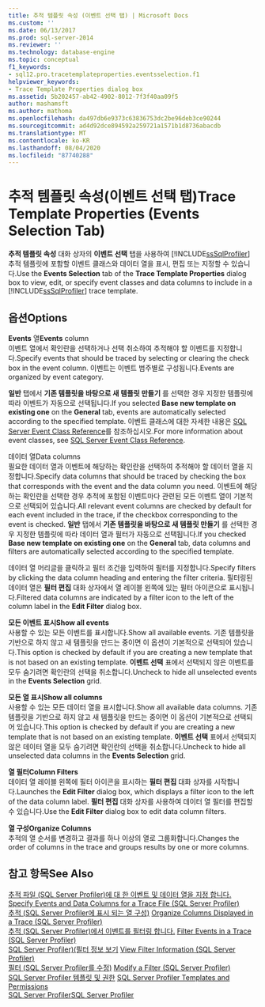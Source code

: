 ```yaml
---
title: 추적 템플릿 속성 (이벤트 선택 탭) | Microsoft Docs
ms.custom: ''
ms.date: 06/13/2017
ms.prod: sql-server-2014
ms.reviewer: ''
ms.technology: database-engine
ms.topic: conceptual
f1_keywords:
- sql12.pro.tracetemplateproperties.eventsselection.f1
helpviewer_keywords:
- Trace Template Properties dialog box
ms.assetid: 5b202457-ab42-4902-8012-7f3f40aa09f5
author: mashamsft
ms.author: mathoma
ms.openlocfilehash: da497db6e9373c63836753dc2be96deb3ce90244
ms.sourcegitcommit: ad4d92dce894592a259721a1571b1d8736abacdb
ms.translationtype: MT
ms.contentlocale: ko-KR
ms.lasthandoff: 08/04/2020
ms.locfileid: "87740288"
---
```

# <a name="trace-template-properties-events-selection-tab"></a><span data-ttu-id="5b263-102">추적 템플릿 속성(이벤트 선택 탭)</span><span class="sxs-lookup"><span data-stu-id="5b263-102">Trace Template Properties (Events Selection Tab)</span></span>
  <span data-ttu-id="5b263-103">**추적 템플릿 속성** 대화 상자의 **이벤트 선택** 탭을 사용하여 [!INCLUDE[ssSqlProfiler](../includes/sssqlprofiler-md.md)] 추적 템플릿에 포함할 이벤트 클래스와 데이터 열을 표시, 편집 또는 지정할 수 있습니다.</span><span class="sxs-lookup"><span data-stu-id="5b263-103">Use the **Events Selection** tab of the **Trace Template Properties** dialog box to view, edit, or specify event classes and data columns to include in a [!INCLUDE[ssSqlProfiler](../includes/sssqlprofiler-md.md)] trace template.</span></span>  
  
## <a name="options"></a><span data-ttu-id="5b263-104">옵션</span><span class="sxs-lookup"><span data-stu-id="5b263-104">Options</span></span>  
 <span data-ttu-id="5b263-105">**Events** 열</span><span class="sxs-lookup"><span data-stu-id="5b263-105">**Events** column</span></span>  
 <span data-ttu-id="5b263-106">이벤트 열에서 확인란을 선택하거나 선택 취소하여 추적해야 할 이벤트를 지정합니다.</span><span class="sxs-lookup"><span data-stu-id="5b263-106">Specify events that should be traced by selecting or clearing the check box in the event column.</span></span> <span data-ttu-id="5b263-107">이벤트는 이벤트 범주별로 구성됩니다.</span><span class="sxs-lookup"><span data-stu-id="5b263-107">Events are organized by event category.</span></span>  
  
 <span data-ttu-id="5b263-108">**일반** 탭에서 **기존 템플릿을 바탕으로 새 템플릿 만들기** 를 선택한 경우 지정한 템플릿에 따라 이벤트가 자동으로 선택됩니다.</span><span class="sxs-lookup"><span data-stu-id="5b263-108">If you selected **Base new template on existing one** on the **General** tab, events are automatically selected according to the specified template.</span></span> <span data-ttu-id="5b263-109">이벤트 클래스에 대한 자세한 내용은 [SQL Server Event Class Reference](../relational-databases/event-classes/sql-server-event-class-reference.md)를 참조하십시오.</span><span class="sxs-lookup"><span data-stu-id="5b263-109">For more information about event classes, see [SQL Server Event Class Reference](../relational-databases/event-classes/sql-server-event-class-reference.md).</span></span>  
  
 <span data-ttu-id="5b263-110">데이터 열</span><span class="sxs-lookup"><span data-stu-id="5b263-110">Data columns</span></span>  
 <span data-ttu-id="5b263-111">필요한 데이터 열과 이벤트에 해당하는 확인란을 선택하여 추적해야 할 데이터 열을 지정합니다.</span><span class="sxs-lookup"><span data-stu-id="5b263-111">Specify data columns that should be traced by checking the box that corresponds with the event and the data column you need.</span></span> <span data-ttu-id="5b263-112">이벤트에 해당하는 확인란을 선택한 경우 추적에 포함된 이벤트마다 관련된 모든 이벤트 열이 기본적으로 선택되어 있습니다.</span><span class="sxs-lookup"><span data-stu-id="5b263-112">All relevant event columns are checked by default for each event included in the trace, if the checkbox corresponding to the event is checked.</span></span> <span data-ttu-id="5b263-113">**일반** 탭에서 **기존 템플릿을 바탕으로 새 템플릿 만들기** 를 선택한 경우 지정한 템플릿에 따라 데이터 열과 필터가 자동으로 선택됩니다.</span><span class="sxs-lookup"><span data-stu-id="5b263-113">If you checked **Base new template on existing one** on the **General** tab, data columns and filters are automatically selected according to the specified template.</span></span>  
  
 <span data-ttu-id="5b263-114">데이터 열 머리글을 클릭하고 필터 조건을 입력하여 필터를 지정합니다.</span><span class="sxs-lookup"><span data-stu-id="5b263-114">Specify filters by clicking the data column heading and entering the filter criteria.</span></span> <span data-ttu-id="5b263-115">필터링된 데이터 열은 **필터 편집** 대화 상자에서 열 레이블 왼쪽에 있는 필터 아이콘으로 표시됩니다.</span><span class="sxs-lookup"><span data-stu-id="5b263-115">Filtered data columns are indicated by a filter icon to the left of the column label in the **Edit Filter** dialog box.</span></span>  
  
 <span data-ttu-id="5b263-116">**모든 이벤트 표시**</span><span class="sxs-lookup"><span data-stu-id="5b263-116">**Show all events**</span></span>  
 <span data-ttu-id="5b263-117">사용할 수 있는 모든 이벤트를 표시합니다.</span><span class="sxs-lookup"><span data-stu-id="5b263-117">Show all available events.</span></span> <span data-ttu-id="5b263-118">기존 템플릿을 기반으로 하지 않고 새 템플릿을 만드는 중이면 이 옵션이 기본적으로 선택되어 있습니다.</span><span class="sxs-lookup"><span data-stu-id="5b263-118">This option is checked by default if you are creating a new template that is not based on an existing template.</span></span> <span data-ttu-id="5b263-119">**이벤트 선택** 표에서 선택되지 않은 이벤트를 모두 숨기려면 확인란의 선택을 취소합니다.</span><span class="sxs-lookup"><span data-stu-id="5b263-119">Uncheck to hide all unselected events in the **Events Selection** grid.</span></span>  
  
 <span data-ttu-id="5b263-120">**모든 열 표시**</span><span class="sxs-lookup"><span data-stu-id="5b263-120">**Show all columns**</span></span>  
 <span data-ttu-id="5b263-121">사용할 수 있는 모든 데이터 열을 표시합니다.</span><span class="sxs-lookup"><span data-stu-id="5b263-121">Show all available data columns.</span></span> <span data-ttu-id="5b263-122">기존 템플릿을 기반으로 하지 않고 새 템플릿을 만드는 중이면 이 옵션이 기본적으로 선택되어 있습니다.</span><span class="sxs-lookup"><span data-stu-id="5b263-122">This option is checked by default if you are creating a new template that is not based on an existing template.</span></span> <span data-ttu-id="5b263-123">**이벤트 선택** 표에서 선택되지 않은 데이터 열을 모두 숨기려면 확인란의 선택을 취소합니다.</span><span class="sxs-lookup"><span data-stu-id="5b263-123">Uncheck to hide all unselected data columns in the **Events Selection** grid.</span></span>  
  
 <span data-ttu-id="5b263-124">**열 필터**</span><span class="sxs-lookup"><span data-stu-id="5b263-124">**Column Filters**</span></span>  
 <span data-ttu-id="5b263-125">데이터 열 레이블 왼쪽에 필터 아이콘을 표시하는 **필터 편집** 대화 상자를 시작합니다.</span><span class="sxs-lookup"><span data-stu-id="5b263-125">Launches the **Edit Filter** dialog box, which displays a filter icon to the left of the data column label.</span></span> <span data-ttu-id="5b263-126">**필터 편집** 대화 상자를 사용하여 데이터 열 필터를 편집할 수 있습니다.</span><span class="sxs-lookup"><span data-stu-id="5b263-126">Use the **Edit Filter** dialog box to edit data column filters.</span></span>  
  
 <span data-ttu-id="5b263-127">**열 구성**</span><span class="sxs-lookup"><span data-stu-id="5b263-127">**Organize Columns**</span></span>  
 <span data-ttu-id="5b263-128">추적의 열 순서를 변경하고 결과를 하나 이상의 열로 그룹화합니다.</span><span class="sxs-lookup"><span data-stu-id="5b263-128">Changes the order of columns in the trace and groups results by one or more columns.</span></span>  
  
## <a name="see-also"></a><span data-ttu-id="5b263-129">참고 항목</span><span class="sxs-lookup"><span data-stu-id="5b263-129">See Also</span></span>  
 <span data-ttu-id="5b263-130">[추적 파일 &#40;SQL Server Profiler&#41;에 대 한 이벤트 및 데이터 열을 지정 합니다.](../tools/sql-server-profiler/specify-events-and-data-columns-for-a-trace-file-sql-server-profiler.md) </span><span class="sxs-lookup"><span data-stu-id="5b263-130">[Specify Events and Data Columns for a Trace File &#40;SQL Server Profiler&#41;](../tools/sql-server-profiler/specify-events-and-data-columns-for-a-trace-file-sql-server-profiler.md) </span></span>  
 <span data-ttu-id="5b263-131">[추적 &#40;SQL Server Profiler에 표시 되는 열 구성&#41;](../tools/sql-server-profiler/organize-columns-displayed-in-a-trace-sql-server-profiler.md) </span><span class="sxs-lookup"><span data-stu-id="5b263-131">[Organize Columns Displayed in a Trace &#40;SQL Server Profiler&#41;](../tools/sql-server-profiler/organize-columns-displayed-in-a-trace-sql-server-profiler.md) </span></span>  
 <span data-ttu-id="5b263-132">[추적 &#40;SQL Server Profiler&#41;에서 이벤트를 필터링 합니다.](../tools/sql-server-profiler/filter-events-in-a-trace-sql-server-profiler.md) </span><span class="sxs-lookup"><span data-stu-id="5b263-132">[Filter Events in a Trace &#40;SQL Server Profiler&#41;](../tools/sql-server-profiler/filter-events-in-a-trace-sql-server-profiler.md) </span></span>  
 <span data-ttu-id="5b263-133">[SQL Server Profiler&#41;&#40;필터 정보 보기](../tools/sql-server-profiler/view-filter-information-sql-server-profiler.md) </span><span class="sxs-lookup"><span data-stu-id="5b263-133">[View Filter Information &#40;SQL Server Profiler&#41;](../tools/sql-server-profiler/view-filter-information-sql-server-profiler.md) </span></span>  
 <span data-ttu-id="5b263-134">[필터 &#40;SQL Server Profiler를 수정&#41;](../tools/sql-server-profiler/modify-a-filter-sql-server-profiler.md) </span><span class="sxs-lookup"><span data-stu-id="5b263-134">[Modify a Filter &#40;SQL Server Profiler&#41;](../tools/sql-server-profiler/modify-a-filter-sql-server-profiler.md) </span></span>  
 <span data-ttu-id="5b263-135">[SQL Server Profiler 템플릿 및 권한](../tools/sql-server-profiler/sql-server-profiler-templates-and-permissions.md) </span><span class="sxs-lookup"><span data-stu-id="5b263-135">[SQL Server Profiler Templates and Permissions](../tools/sql-server-profiler/sql-server-profiler-templates-and-permissions.md) </span></span>  
 [<span data-ttu-id="5b263-136">SQL Server Profiler</span><span class="sxs-lookup"><span data-stu-id="5b263-136">SQL Server Profiler</span></span>](../tools/sql-server-profiler/sql-server-profiler.md)  
  
  
